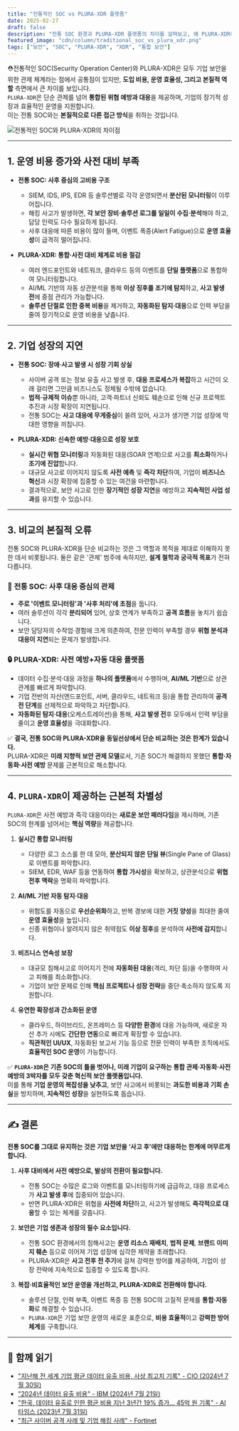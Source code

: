```yaml
---
title: "전통적인 SOC vs PLURA-XDR 플랫폼"
date: 2025-02-27
draft: false
description: "전통 SOC 환경과 PLURA-XDR 플랫폼의 차이를 살펴보고, 왜 PLURA-XDR이 새로운 보안 운영의 표준이 될 수밖에 없는지 알아봅니다."
featured_image: "cdn/column/traditional_soc_vs_plura_xdr.png"
tags: ["보안", "SOC", "PLURA-XDR", "XDR", "통합 보안"]
---
```


⛑️전통적인 SOC(Security Operation Center)와 PLURA-XDR은 모두 기업 보안을 위한 관제 체계라는 점에서 공통점이 있지만, **도입 비용, 운영 효율성, 그리고 본질적 역할** 측면에서 큰 차이를 보입니다.  
`PLURA-XDR`은 단순 관제를 넘어 **통합된 위협 예방과 대응**을 제공하며, 기업의 장기적 성장과 효율적인 운영을 지원합니다.  
이는 전통 SOC와는 **본질적으로 다른 접근 방식**을 취하는 것입니다.

![전통적인 SOC와 PLURA-XDR의 차이점](https://blog.plura.io/cdn/column/traditional_soc_vs_plura_xdr.png)

<!--more-->
---

## 1. **운영 비용 증가와 사전 대비 부족**
- **전통 SOC: 사후 중심의 고비용 구조**
  - SIEM, IDS, IPS, EDR 등 솔루션별로 각각 운영되면서 **분산된 모니터링**이 이루어집니다.
  - 해킹 사고가 발생하면, **각 보안 장비·솔루션 로그를 일일이 수집·분석**해야 하고, 담당 인력도 다수 필요하게 됩니다.
  - 사후 대응에 따른 비용이 많이 들며, 이벤트 폭증(Alert Fatigue)으로 **운영 효율성**이 급격히 떨어집니다.

- **PLURA-XDR: 통합·사전 대비 체계로 비용 절감**
  - 여러 엔드포인트와 네트워크, 클라우드 등의 이벤트를 **단일 플랫폼**으로 통합하여 모니터링합니다.
  - AI/ML 기반의 자동 상관분석을 통해 **이상 징후를 조기에 탐지**하고, **사고 발생 전**에 중점 관리가 가능합니다.
  - **솔루션 단절로 인한 중복 비용**을 제거하고, **자동화된 탐지·대응**으로 인력 부담을 줄여 장기적으로 운영 비용을 낮춥니다.

---

## 2. **기업 성장의 지연**
- **전통 SOC: 장애·사고 발생 시 성장 기회 상실**
  - 사이버 공격 또는 정보 유출 사고 발생 후, **대응 프로세스가 복잡**하고 시간이 오래 걸리면 그만큼 비즈니스도 정체될 수밖에 없습니다.
  - **법적·규제적 이슈**뿐 아니라, 고객·파트너 신뢰도 훼손으로 인해 신규 프로젝트 추진과 시장 확장이 지연됩니다.
  - 전통 SOC는 **사고 대응에 무게중심**이 쏠려 있어, 사고가 생기면 기업 성장에 막대한 영향을 끼칩니다.

- **PLURA-XDR: 신속한 예방·대응으로 성장 보호**
  - **실시간 위협 모니터링**과 자동화된 대응(SOAR 연계)으로 사고를 **최소화**하거나 **조기에 진압**합니다.
  - 대규모 사고로 이어지지 않도록 **사전 예측** 및 **즉각 차단**하여, 기업이 **비즈니스 혁신**과 시장 확장에 집중할 수 있는 여건을 마련합니다.
  - 결과적으로, 보안 사고로 인한 **장기적인 성장 지연**을 예방하고 **지속적인 사업 성과**를 유지할 수 있습니다.

---

## 3. **비교의 본질적 오류**

전통 SOC와 PLURA-XDR을 단순 비교하는 것은 그 역할과 목적을 제대로 이해하지 못한 데서 비롯됩니다. 둘은 같은 '관제' 범주에 속하지만, **설계 철학과 궁극적 목표**가 전혀 다릅니다.

### 🏢 **전통 SOC: 사후 대응 중심의 관제**
- **주로 '이벤트 모니터링'과 '사후 처리'에 초점**을 둡니다.
- 여러 솔루션이 각각 **분리되어** 있어, 상호 연계가 부족하고 **공격 흐름**을 놓치기 쉽습니다.
- 보안 담당자의 수작업·경험에 크게 의존하여, 전문 인력이 부족할 경우 **위협 분석과 대응이 지연**되는 문제가 발생합니다.

### 🔒 **PLURA-XDR: 사전 예방+자동 대응 플랫폼**
- 데이터 수집·분석·대응 과정을 **하나의 플랫폼**에서 수행하며, **AI/ML 기반**으로 상관관계를 빠르게 파악합니다.
- 기업 전반의 자산(엔드포인트, 서버, 클라우드, 네트워크 등)을 통합 관리하여 **공격 전 단계**를 선제적으로 파악하고 차단합니다.
- **자동화된 탐지·대응**(오케스트레이션)을 통해, **사고 발생 전**후 모두에서 인력 부담을 줄이고 **운영 효율성**을 극대화합니다.

✅ **결국, 전통 SOC와 PLURA-XDR을 동일선상에서 단순 비교하는 것은 한계가 있습니다.**  
PLURA-XDR은 **미래 지향적 보안 관제 모델**로서, 기존 SOC가 해결하지 못했던 **통합·자동화·사전 예방** 문제를 근본적으로 해소합니다.

---

## 4. **`PLURA-XDR`이 제공하는 근본적 차별성**

`PLURA-XDR`은 사전 예방과 즉각 대응이라는 **새로운 보안 패러다임**을 제시하며, 기존 SOC의 한계를 넘어서는 **핵심 역량**을 제공합니다.

1. **실시간 통합 모니터링**  
   - 다양한 로그 소스를 한 데 모아, **분산되지 않은 단일 뷰**(Single Pane of Glass)로 이벤트를 파악합니다.  
   - SIEM, EDR, WAF 등을 연동하여 **통합 가시성**을 확보하고, 상관분석으로 **위협 전후 맥락**을 명확히 파악합니다.

2. **AI/ML 기반 자동 탐지·대응**  
   - 위험도를 자동으로 **우선순위화**하고, 반복 경보에 대한 **거짓 양성**을 최대한 줄여 **운영 효율성**을 높입니다.  
   - 신종 위협이나 알려지지 않은 취약점도 **이상 징후**를 분석하여 **사전에 감지**합니다.

3. **비즈니스 연속성 보장**  
   - 대규모 침해사고로 이어지기 전에 **자동화된 대응**(격리, 차단 등)을 수행하여 사고 피해를 최소화합니다.  
   - 기업이 보안 문제로 인해 **핵심 프로젝트나 성장 전략**을 중단·축소하지 않도록 지원합니다.

4. **유연한 확장성과 간소화된 운영**  
   - 클라우드, 하이브리드, 온프레미스 등 **다양한 환경**에 대응 가능하며, 새로운 자산 추가 시에도 **간단한 연동**으로 빠르게 확장할 수 있습니다.  
   - **직관적인 UI/UX**, 자동화된 보고서 기능 등으로 전문 인력이 부족한 조직에서도 **효율적인 SOC 운영**이 가능합니다.

✅ **`PLURA-XDR`은 기존 SOC의 틀을 벗어나, 미래 기업이 요구하는 통합 관제·자동화·사전 예방의 3박자를 모두 갖춘 혁신적 보안 플랫폼입니다.**  
이를 통해 **기업 운영의 복잡성을 낮추고**, 보안 사고에서 비롯되는 **과도한 비용과 기회 손실**을 방지하며, **지속적인 성장**을 실현하도록 돕습니다.

---

## ✍️ 결론

**전통 SOC를 그대로 유지하는 것은 기업 보안을 ‘사고 후’에만 대응하는 한계에 머무르게 합니다.**  

1. **사후 대비에서 사전 예방으로, 발상의 전환이 필요합니다.**  
   - 전통 SOC는 수많은 로그와 이벤트를 모니터링하기에 급급하고, 대응 프로세스가 **사고 발생 후**에 집중되어 있습니다.  
   - 반면 PLURA-XDR은 위협을 **사전에 차단**하고, 사고가 발생해도 **즉각적으로 대응**할 수 있는 체계를 갖춥니다.

2. **보안은 기업 생존과 성장의 필수 요소입니다.**  
   - 전통 SOC 환경에서의 침해사고는 **운영 리소스 재배치**, **법적 문제**, **브랜드 이미지 훼손** 등으로 이어져 기업 성장에 심각한 제약을 초래합니다.  
   - PLURA-XDR은 **사고 전후 전 주기**에 걸쳐 강력한 방어를 제공하여, 기업이 성장 전략에 지속적으로 집중할 수 있도록 합니다.

3. **복잡·비효율적인 보안 운영을 개선하고, PLURA-XDR로 전환해야 합니다.**  
   - 솔루션 단절, 인력 부족, 이벤트 폭증 등 전통 SOC의 고질적 문제를 **통합·자동화**로 해결할 수 있습니다.  
   - `PLURA-XDR`은 기업 보안 운영의 새로운 표준으로, **비용 효율적**이고 **강력한 방어 체계**를 구축합니다.

---

## 📖 **함께 읽기**  
- ["지난해 전 세계 기업 평균 데이터 유출 비용, 사상 최고치 기록" - CIO (2024년 7월 30일)](https://www.cio.com/article/3537417/%EC%A7%80%EB%82%9C%ED%95%B4-%EC%A0%84-%EC%84%B8%EA%B3%84-%EA%B8%B0%EC%97%85-%ED%8F%89%EA%B7%A0-%EB%8D%B0%EC%9D%B4%ED%84%B0-%EC%9C%A0%EC%B6%9C-%EB%B9%84%EC%9A%A9-%EC%82%AC%EC%83%81-%EC%B5%9C.html)
- ["2024년 데이터 유출 비용" - IBM (2024년 7월 21일)](https://www.ibm.com/kr-ko/reports/data-breach)
- ["한국, 데이터 유출로 인한 평균 비용 지난 3년간 19% 증가... 45억 원 기록" - AI타임스 (2023년 7월 31일)](https://www.aitimes.kr/news/articleView.html?idxno=29379)
- ["최근 사이버 공격 사례 및 기업 해킹 사례" - Fortinet](https://www.fortinet.com/kr/resources/cyberglossary/recent-cyber-attacks)
